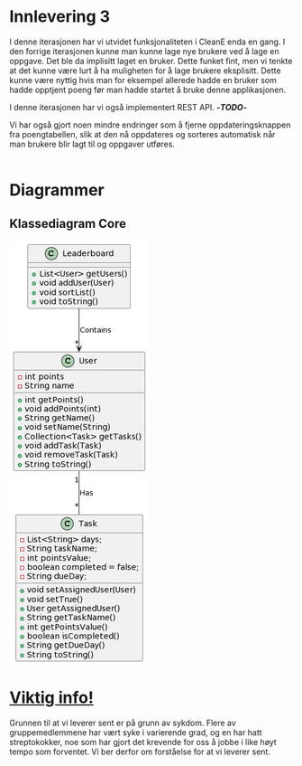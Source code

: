 <h1> Innlevering 3</h1>

I denne iterasjonen har vi utvidet funksjonaliteten i CleanE enda en gang. I den forrige iterasjonen kunne man kunne lage nye brukere ved å lage en oppgave. Det ble da implisitt laget en bruker. Dette funket fint, men vi tenkte at det kunne være lurt å ha muligheten for å lage brukere eksplisitt. Dette kunne være nyttig hvis man for eksempel allerede hadde en bruker som hadde opptjent poeng før man hadde startet å bruke denne applikasjonen.

I denne iterasjonen har vi også implementert REST API. <b>-*TODO*-</b>

Vi har også gjort noen mindre endringer som å fjerne oppdateringsknappen fra poengtabellen, slik at den nå oppdateres og sorteres automatisk når man brukere blir lagt til og oppgaver utføres.
</br>
</br>
<h1>Diagrammer</h1>
<h2>Klassediagram Core</h2>

<img src="../docs/prosjekt-images/klassediagram_core.png">

</br>

<u><h1>Viktig info!</u></h1>
Grunnen til at vi leverer sent er på grunn av sykdom. Flere av gruppemedlemmene har vært syke i varierende grad, og en har hatt streptokokker, noe som har gjort det krevende for oss å jobbe i like høyt tempo som forventet. Vi ber derfor om forståelse for at vi leverer sent.